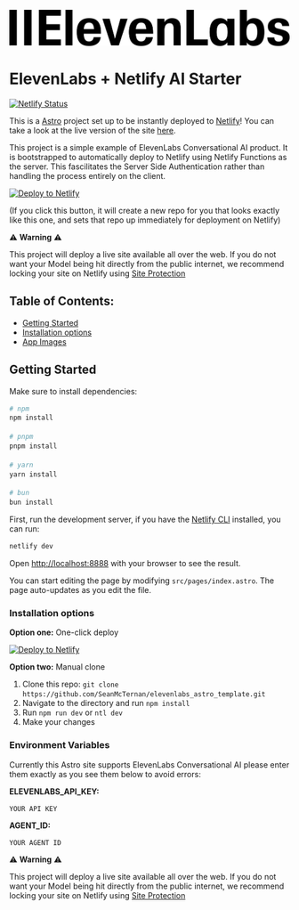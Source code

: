 ![ElevenLabs & Netlify](public/images/elevenlabs-logo-black.svg)

# ElevenLabs + Netlify AI Starter

[![Netlify Status](https://api.netlify.com/api/v1/badges/fc2346fb-8a56-40c8-abd7-55ce294f0ef6/deploy-status)](https://app.netlify.com/projects/elevenlabs-ai-chat/deploys)

This is a [Astro](https://astro.build/) project set up to be instantly deployed to [Netlify](https://www.netlify.com/)! You can take a look at the live version of the site [here](https://elevenlabs-ai-chat.netlify.app).

This project is a simple example of ElevenLabs Conversational AI product. It is bootstrapped to automatically deploy to Netlify using Netlify Functions as the server. This fascilitates the Server Side Authentication rather than handling the process entirely on the client. 

[![Deploy to Netlify](https://www.netlify.com/img/deploy/button.svg)](https://app.netlify.com/start/deploy?repository=https://github.com/SeanMcTernan/elevenlabs_astro_template&utm_source=github)

(If you click this button, it will create a new repo for you that looks exactly like this one, and sets that repo up immediately for deployment on Netlify)

⚠️ **Warning** ⚠️

This project will deploy a live site available all over the web. If you do not want your Model being hit directly from the public internet, we recommend locking your site on Netlify using [Site Protection](https://docs.netlify.com/security/secure-access-to-sites/site-protection/#basic-password-protection-versus-team-login-protection)

## Table of Contents:

- [Getting Started](#getting-started)
- [Installation options](#installation-options)
- [App Images](#app-images)
  
## Getting Started

Make sure to install dependencies:

```bash
# npm
npm install

# pnpm
pnpm install

# yarn
yarn install

# bun
bun install
```

First, run the development server,
if you have the [Netlify CLI](https://github.com/netlify/cli) installed, you can run:

```bash
netlify dev
```

Open [http://localhost:8888](http://localhost:8888) with your browser to see the result.

You can start editing the page by modifying `src/pages/index.astro`. The page auto-updates as you edit the file.

### Installation options

**Option one:** One-click deploy

[![Deploy to Netlify](https://www.netlify.com/img/deploy/button.svg)](https://app.netlify.com/start/deploy?repository=https://github.com/SeanMcTernan/elevenlabs_astro_template)

**Option two:** Manual clone

1. Clone this repo: `git clone https://github.com/SeanMcTernan/elevenlabs_astro_template.git`
2. Navigate to the directory and run `npm install`
3. Run `npm run dev` or `ntl dev`
4. Make your changes

### Environment Variables

Currently this Astro site supports ElevenLabs Conversational AI please enter them exactly as you see them below to avoid errors:

**ELEVENLABS_API_KEY:** 
```
YOUR API KEY
```

**AGENT_ID:** 
```
YOUR AGENT ID
```
⚠️ **Warning** ⚠️

This project will deploy a live site available all over the web. If you do not want your Model being hit directly from the public internet, we recommend locking your site on Netlify using [Site Protection](https://docs.netlify.com/security/secure-access-to-sites/site-protection/#basic-password-protection-versus-team-login-protection)

